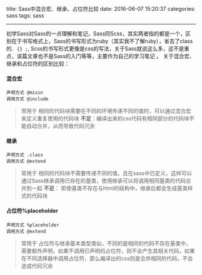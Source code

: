 title: Sass中混合宏、继承、占位符比较
date: 2016-06-07 15:20:37
categories: sass
tags: sass
<!-- photos:
- http://7xkghm.com1.z0.glb.clouddn.com/image/blog/sass.png -->
---
初学Sass对Sass的一点理解和笔记，Sass同Scss，其实两者指的都是一个，区别在于书写格式上，Sass的书写形式为ruby（其实我不了解ruby）<!--more-->，省去了class的`. {} ;`, Scss的书写形式更像是css的写法，关于Sass就说这么多，这不是重点，该篇文章也不是Sass的入门等等，主要作为自己的学习笔记 。
关于混合宏、继承和占位符的区别比较： 
#### 混合宏
```
声明方式 @mixin
调用方式 @include
```
> 常用于 相同的代码块需要在不同的环境传递不同的值时，可以通过混合宏来定义重复使用的代码块
**不足**：编译出来的css代码有相同部分的代码块不能自动合并，从而导致代码冗余

#### 继承
```
声明方式 .class
调用方式 @extend
```
>常用于 相同的代码块不需要传递不同的值，且在sass中已定义，这样可以通过Sass继承调用已存在的基类，使用继承可以将调用相同基类的代码合并到一起
**不足**： 即使基类不存在与html的结构中，继承后都会生成基类样式的代码块

#### 占位符%placeholder
```
声明方式 %placeholder
调用方式 @extend
```
>常用于 占位符与继承基本类型类似，不同的是相同的代码不存在基类中，需要额外声明，如果不调用已声明的占位符，则不会产生其相关代码，如果在不同选择器中调用占位符，那么编译出的css则是合并相同的代码，不会造成代码冗余

